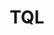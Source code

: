 ---
layout: default
title: TQL
parent: Tutorials
order: 5
nav_order: 30
permalink: /docs/tutorials/tql/
has_children: true
has_toc: true
---